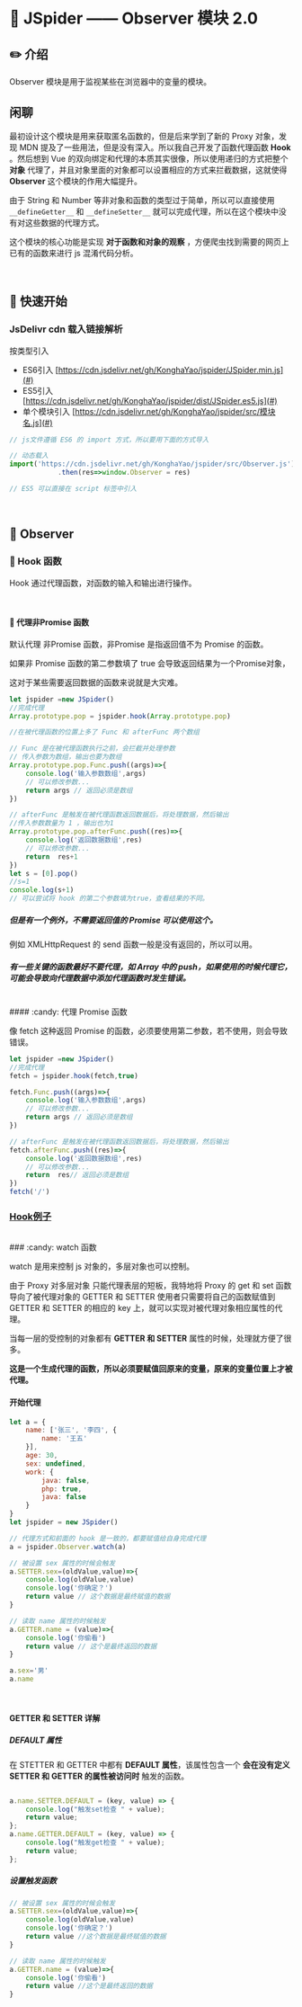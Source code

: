 

# :book: JSpider —— Observer 模块 2.0

## :pencil2: 介绍

Observer 模块是用于监视某些在浏览器中的变量的模块。

## 闲聊
最初设计这个模块是用来获取匿名函数的，但是后来学到了新的 Proxy 对象，发现 MDN 提及了一些用法，但是没有深入。所以我自己开发了函数代理函数 **Hook** 。然后想到 Vue 的双向绑定和代理的本质其实很像，所以使用递归的方式把整个 **对象** 代理了，并且对象里面的对象都可以设置相应的方式来拦截数据，这就使得 **Observer** 这个模块的作用大幅提升。

由于 String 和 Number 等非对象和函数的类型过于简单，所以可以直接使用 `__defineGetter__` 和 `__defineSetter__` 就可以完成代理，所以在这个模块中没有对这些数据的代理方式。


这个模块的核心功能是实现 **对于函数和对象的观察** ，方便爬虫找到需要的网页上已有的函数来进行 js 混淆代码分析。

<br>

## :hammer: 快速开始

### JsDelivr cdn 载入链接解析

按类型引入 
- ES6引入 [https://cdn.jsdelivr.net/gh/KonghaYao/jspider/JSpider.min.js](#)
- ES5引入 [https://cdn.jsdelivr.net/gh/KonghaYao/jspider/dist/JSpider.es5.js](#)
- 单个模块引入 [https://cdn.jsdelivr.net/gh/KonghaYao/jspider/src/模块名.js](#)

```js
// js文件遵循 ES6 的 import 方式，所以要用下面的方式导入

// 动态载入
import('https://cdn.jsdelivr.net/gh/KonghaYao/jspider/src/Observer.js')
            .then(res=>window.Observer = res)

// ES5 可以直接在 script 标签中引入
```

<br>

## :book: Observer 

### :candy: Hook 函数

Hook 通过代理函数，对函数的输入和输出进行操作。

<br>

#### :candy: 代理非Promise 函数

默认代理 非Promise 函数，非Promise 是指返回值不为 Promise 的函数。

如果非 Promise 函数的第二参数填了 true 会导致返回结果为一个Promise对象，

这对于某些需要返回数据的函数来说就是大灾难。

```js
let jspider =new JSpider()
//完成代理
Array.prototype.pop = jspider.hook(Array.prototype.pop)

//在被代理函数的位置上多了 Func 和 afterFunc 两个数组

// Func 是在被代理函数执行之前，会拦截并处理参数
// 传入参数为数组，输出也要为数组
Array.prototype.pop.Func.push((args)=>{
    console.log('输入参数数组',args)
    // 可以修改参数...
    return args // 返回必须是数组
})

// afterFunc 是触发在被代理函数返回数据后，将处理数据，然后输出
//传入参数数量为 1 ，输出也为1
Array.prototype.pop.afterFunc.push((res)=>{
    console.log('返回数据数组',res)
    // 可以修改参数...
    return  res+1
})
let s = [0].pop() 
//s=1
console.log(s+1)
// 可以尝试将 hook 的第二个参数填为true，查看结果的不同。
```

##### 但是有一个例外，不需要返回值的 Promise 可以使用这个。

例如 XMLHttpRequest 的 send 函数一般是没有返回的，所以可以用。

##### 有一些关键的函数最好不要代理，如 Array 中的 push，如果使用的时候代理它，可能会导致向代理数据中添加代理函数时发生错误。
 
<br>
#### :candy: 代理 Promise 函数

像 fetch 这种返回 Promise 的函数，必须要使用第二参数，若不使用，则会导致错误。

```js
let jspider =new JSpider()
//完成代理
fetch = jspider.hook(fetch,true)

fetch.Func.push((args)=>{
    console.log('输入参数数组',args)
    // 可以修改参数...
    return args // 返回必须是数组
})

// afterFunc 是触发在被代理函数返回数据后，将处理数据，然后输出
fetch.afterFunc.push((res)=>{
    console.log('返回数据数组',res)
    // 可以修改参数...
    return  res// 返回必须是数组
})
fetch('/')
```
### [Hook例子](./Observer/Hook扩展操作.md) 

<br>
### :candy: watch 函数

watch 是用来控制 js 对象的，多层对象也可以控制。

由于 Proxy 对多层对象 只能代理表层的短板，我特地将 Proxy 的 get 和 set 函数导向了被代理对象的 GETTER 和 SETTER 使用者只需要将自己的函数赋值到 GETTER 和 SETTER 的相应的 key 上，就可以实现对被代理对象相应属性的代理。

当每一层的受控制的对象都有 **GETTER 和 SETTER** 属性的时候，处理就方便了很多。

**这是一个生成代理的函数，所以必须要赋值回原来的变量，原来的变量位置上才被代理。**

#### 开始代理

```js
let a = {
    name: ['张三', '李四', {
        name: '王五'
    }],
    age: 30,
    sex: undefined,
    work: {
        java: false,
        php: true,
        java: false
    }
}
let jspider = new JSpider()

// 代理方式和前面的 hook 是一致的，都要赋值给自身完成代理
a = jspider.Observer.watch(a)

// 被设置 sex 属性的时候会触发
a.SETTER.sex=(oldValue,value)=>{
    console.log(oldValue,value)
    console.log('你确定？')
    return value // 这个数据是最终赋值的数据
}

// 读取 name 属性的时候触发
a.GETTER.name = (value)=>{
    console.log('你偷看')
    return value // 这个是最终返回的数据
}

a.sex='男'
a.name
```

<br>

#### GETTER 和 SETTER 详解

##### DEFAULT 属性

在 STETTER 和 GETTER 中都有 **DEFAULT 属性**，该属性包含一个 **会在没有定义 SETTER 和 GETTER 的属性被访问时** 触发的函数。

```js

a.name.SETTER.DEFAULT = (key, value) => {
    console.log("触发set检查 " + value);
    return value;
};
a.name.GETTER.DEFAULT = (key, value) => {
    console.log("触发get检查 " + value);
    return value;
};
```

##### 设置触发函数

```js
// 被设置 sex 属性的时候会触发
a.SETTER.sex=(oldValue,value)=>{
    console.log(oldValue,value)
    console.log('你确定？')
    return value //这个数据是最终赋值的数据
}

// 读取 name 属性的时候触发
a.GETTER.name = (value)=>{
    console.log('你偷看')
    return value //这个是最终返回的数据
}
```

